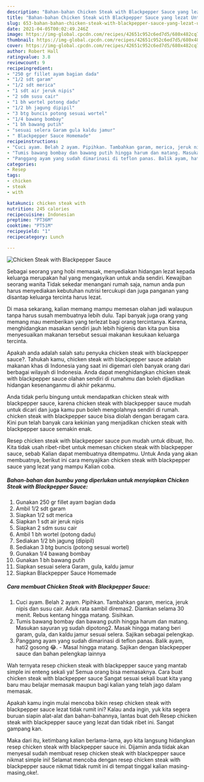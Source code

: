 ```yaml
---
description: "Bahan-bahan Chicken Steak with Blackpepper Sauce yang lezat Untuk Jualan"
title: "Bahan-bahan Chicken Steak with Blackpepper Sauce yang lezat Untuk Jualan"
slug: 653-bahan-bahan-chicken-steak-with-blackpepper-sauce-yang-lezat-untuk-jualan
date: 2021-04-05T00:02:49.246Z
image: https://img-global.cpcdn.com/recipes/42651c952c6ed7d5/680x482cq70/chicken-steak-with-blackpepper-sauce-foto-resep-utama.jpg
thumbnail: https://img-global.cpcdn.com/recipes/42651c952c6ed7d5/680x482cq70/chicken-steak-with-blackpepper-sauce-foto-resep-utama.jpg
cover: https://img-global.cpcdn.com/recipes/42651c952c6ed7d5/680x482cq70/chicken-steak-with-blackpepper-sauce-foto-resep-utama.jpg
author: Robert Hall
ratingvalue: 3.8
reviewcount: 9
recipeingredient:
- "250 gr fillet ayam bagian dada"
- "1/2 sdt garam"
- "1/2 sdt merica"
- "1 sdt air jeruk nipis"
- "2 sdm susu cair"
- "1 bh wortel potong dadu"
- "1/2 bh jagung dipipil"
- "3 btg buncis potong sesuai wortel"
- "1/4 bawang bombay"
- "1 bh bawang putih"
- "sesuai selera Garam gula kaldu jamur"
- " Blackpepper Sauce Homemade"
recipeinstructions:
- "Cuci ayam. Belah 2 ayam. Pipihkan. Tambahkan garam, merica, jeruk nipis dan susu cair. Aduk rata sambil diremas2. Diamkan selama 30 menit. Rebus kentang hingga matang. Sisihkan."
- "Tumis bawang bombay dan bawang putih hingga harum dan matang. Masukan sayuran yg sudah dipotong2. Masak hingga matang beri garam, gula, dan kaldu jamur sesuai selera. Sajikan sebagai pelengkap."
- "Panggang ayam yang sudah dimarinasi di teflon panas. Balik ayam, hati2 gosong 😂.  Masal hingga matang. Sajikan dengan blackpepper sauce dan bahan pelengkap lainnya"
categories:
- Resep
tags:
- chicken
- steak
- with

katakunci: chicken steak with 
nutrition: 245 calories
recipecuisine: Indonesian
preptime: "PT36M"
cooktime: "PT51M"
recipeyield: "1"
recipecategory: Lunch

---
```



![Chicken Steak with Blackpepper Sauce](https://img-global.cpcdn.com/recipes/42651c952c6ed7d5/680x482cq70/chicken-steak-with-blackpepper-sauce-foto-resep-utama.jpg)

Sebagai seorang yang hobi memasak, menyediakan hidangan lezat kepada keluarga merupakan hal yang mengasyikan untuk anda sendiri. Kewajiban seorang  wanita Tidak sekedar menangani rumah saja, namun anda pun harus menyediakan kebutuhan nutrisi tercukupi dan juga panganan yang disantap keluarga tercinta harus lezat.

Di masa  sekarang, kalian memang mampu memesan olahan jadi walaupun tanpa harus susah membuatnya lebih dulu. Tapi banyak juga orang yang memang mau memberikan yang terlezat bagi orang tercintanya. Karena, menghidangkan masakan sendiri jauh lebih higienis dan kita pun bisa menyesuaikan makanan tersebut sesuai makanan kesukaan keluarga tercinta. 



Apakah anda adalah salah satu penyuka chicken steak with blackpepper sauce?. Tahukah kamu, chicken steak with blackpepper sauce adalah makanan khas di Indonesia yang saat ini digemari oleh banyak orang dari berbagai wilayah di Indonesia. Anda dapat menghidangkan chicken steak with blackpepper sauce olahan sendiri di rumahmu dan boleh dijadikan hidangan kesenanganmu di akhir pekanmu.

Anda tidak perlu bingung untuk mendapatkan chicken steak with blackpepper sauce, karena chicken steak with blackpepper sauce mudah untuk dicari dan juga kamu pun boleh mengolahnya sendiri di rumah. chicken steak with blackpepper sauce bisa diolah dengan beragam cara. Kini pun telah banyak cara kekinian yang menjadikan chicken steak with blackpepper sauce semakin enak.

Resep chicken steak with blackpepper sauce pun mudah untuk dibuat, lho. Kita tidak usah ribet-ribet untuk memesan chicken steak with blackpepper sauce, sebab Kalian dapat membuatnya ditempatmu. Untuk Anda yang akan membuatnya, berikut ini cara menyajikan chicken steak with blackpepper sauce yang lezat yang mampu Kalian coba.

<!--inarticleads1-->

##### Bahan-bahan dan bumbu yang diperlukan untuk menyiapkan Chicken Steak with Blackpepper Sauce:

1. Gunakan 250 gr fillet ayam bagian dada
1. Ambil 1/2 sdt garam
1. Siapkan 1/2 sdt merica
1. Siapkan 1 sdt air jeruk nipis
1. Siapkan 2 sdm susu cair
1. Ambil 1 bh wortel (potong dadu)
1. Sediakan 1/2 bh jagung (dipipil)
1. Sediakan 3 btg buncis (potong sesuai wortel)
1. Gunakan 1/4 bawang bombay
1. Gunakan 1 bh bawang putih
1. Siapkan sesuai selera Garam, gula, kaldu jamur
1. Siapkan  Blackpepper Sauce Homemade




<!--inarticleads2-->

##### Cara membuat Chicken Steak with Blackpepper Sauce:

1. Cuci ayam. Belah 2 ayam. Pipihkan. Tambahkan garam, merica, jeruk nipis dan susu cair. Aduk rata sambil diremas2. Diamkan selama 30 menit. Rebus kentang hingga matang. Sisihkan.
1. Tumis bawang bombay dan bawang putih hingga harum dan matang. Masukan sayuran yg sudah dipotong2. Masak hingga matang beri garam, gula, dan kaldu jamur sesuai selera. Sajikan sebagai pelengkap.
1. Panggang ayam yang sudah dimarinasi di teflon panas. Balik ayam, hati2 gosong 😂.  - Masal hingga matang. Sajikan dengan blackpepper sauce dan bahan pelengkap lainnya




Wah ternyata resep chicken steak with blackpepper sauce yang mantab simple ini enteng sekali ya! Semua orang bisa memasaknya. Cara buat chicken steak with blackpepper sauce Sangat sesuai sekali buat kita yang baru mau belajar memasak maupun bagi kalian yang telah jago dalam memasak.

Apakah kamu ingin mulai mencoba bikin resep chicken steak with blackpepper sauce lezat tidak rumit ini? Kalau anda ingin, yuk kita segera buruan siapin alat-alat dan bahan-bahannya, lantas buat deh Resep chicken steak with blackpepper sauce yang lezat dan tidak ribet ini. Sangat gampang kan. 

Maka dari itu, ketimbang kalian berlama-lama, ayo kita langsung hidangkan resep chicken steak with blackpepper sauce ini. Dijamin anda tiidak akan menyesal sudah membuat resep chicken steak with blackpepper sauce nikmat simple ini! Selamat mencoba dengan resep chicken steak with blackpepper sauce nikmat tidak rumit ini di tempat tinggal kalian masing-masing,oke!.

